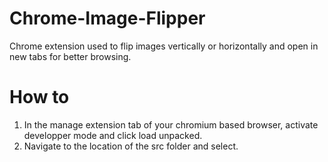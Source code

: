 # Chrome-Image-Flipper

Chrome extension used to flip images vertically or horizontally and open in new tabs for better browsing.

# How to

1. In the manage extension tab of your chromium based browser, activate developper mode and click load unpacked.
2. Navigate to the location of the src folder and select.

